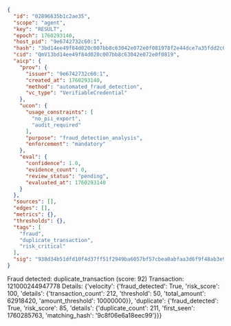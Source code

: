 ```json
{
  "id": "02896635b1c2ae35",
  "scope": "agent",
  "key": "RESULT",
  "epoch": 1760293140,
  "host_pid": "9e6742732c60:1",
  "hash": "3bd14ee49f84d020c007bb8c63042e072e0f081978f2e44dce7a35fdd2c0dd2e",
  "cid": "QmV13bd14ee49f84d020c007bb8c63042e072e0f0819",
  "aicp": {
    "prov": {
      "issuer": "9e6742732c60:1",
      "created_at": 1760293140,
      "method": "automated_fraud_detection",
      "vc_type": "VerifiableCredential"
    },
    "ucon": {
      "usage_constraints": [
        "no_pii_export",
        "audit_required"
      ],
      "purpose": "fraud_detection_analysis",
      "enforcement": "mandatory"
    },
    "eval": {
      "confidence": 1.0,
      "evidence_count": 0,
      "review_status": "pending",
      "evaluated_at": 1760293140
    }
  },
  "sources": [],
  "edges": [],
  "metrics": {},
  "thresholds": {},
  "tags": [
    "fraud",
    "duplicate_transaction",
    "risk_critical"
  ],
  "sig": "938d34b51dfd10f4d37ff51f2949ba6057bf57cbea0abfaa3d6f9f48ab3e986f"
}
```

Fraud detected: duplicate_transaction (score: 92)
Transaction: 121000244947778
Details: {'velocity': {'fraud_detected': True, 'risk_score': 100, 'details': {'transaction_count': 212, 'threshold': 50, 'total_amount': 62918420, 'amount_threshold': 10000000}}, 'duplicate': {'fraud_detected': True, 'risk_score': 85, 'details': {'duplicate_count': 211, 'first_seen': 1760285763, 'matching_hash': '9c8f06e6a18eec99'}}}
